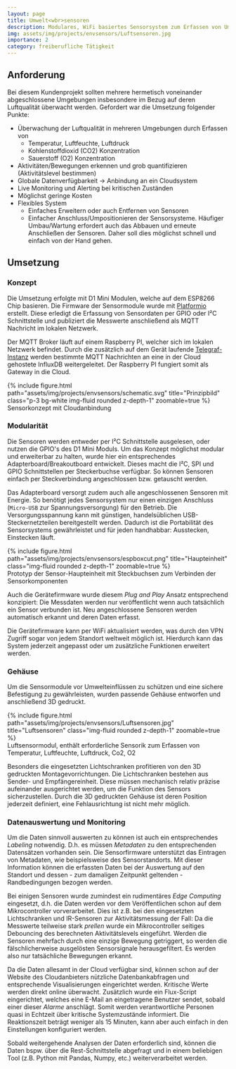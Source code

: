 ```yaml
---
layout: page
title: Umwelt<wbr>sensoren
description: Modulares, WiFi basiertes Sensorsystem zum Erfassen von Umweltdaten. Datenspeicherung, Monitoring und Auswertung in der Cloud.
img: assets/img/projects/envsensors/Luftsensoren.jpg
importance: 2
category: freiberufliche Tätigkeit
---
```


## Anforderung

Bei diesem Kundenprojekt sollten mehrere hermetisch voneinander abgeschlossene Umgebungen insbesondere im Bezug auf deren Luftqualität überwacht werden.
Gefordert war die Umsetzung folgender Punkte:

- Überwachung der Luftqualität in mehreren Umgebungen durch Erfassen von
  - Temperatur, Luftfeuchte, Luftdruck
  - Kohlenstoffdioxid (CO2) Konzentration
  - Sauerstoff (O2) Konzentration
- Aktivitäten/Bewegungen erkennen und grob quantifizieren (Aktivitätslevel bestimmen)
- Globale Datenverfügbarkeit &rarr; Anbindung an ein Cloudsystem
- Live Monitoring und Alerting bei kritischen Zuständen
- Möglichst geringe Kosten
- Flexibles System
  - Einfaches Erweitern oder auch Entfernen von Sensoren
  - Einfacher Anschluss/Umpositionieren der Sensorsysteme. Häufiger Umbau/Wartung erfordert auch das Abbauen und erneute Anschließen der Sensoren. Daher soll dies möglichst schnell und einfach von der Hand gehen.


## Umsetzung

### Konzept

Die Umsetzung erfolgte mit D1 Mini Modulen, welche auf dem ESP8266 Chip basieren.
Die Firmware der Sensormodule wurde mit [Platformio](https://platformio.org/) erstellt.
Diese erledigt die Erfassung von Sensordaten per GPIO oder I²C Schnittstelle und publiziert die Messwerte anschließend als MQTT Nachricht im lokalen Netzwerk.

Der MQTT Broker läuft auf einem Raspberry PI, welcher sich im lokalen Netzwerk befindet.
Durch die zusätzlich auf dem Gerät laufende [Telegraf-Instanz](https://www.influxdata.com/time-series-platform/telegraf/) werden bestimmte MQTT Nachrichten an eine in der Cloud gehostete InfluxDB weitergeleitet.
Der Raspberry PI fungiert somit als Gateway in die Cloud.

<div class="row">
    <div class="col-sm mt-3 mt-md-0 text-center">
        {% include figure.html path="assets/img/projects/envsensors/schematic.svg" title="Prinzipbild" class="p-3 bg-white img-fluid rounded z-depth-1" zoomable=true %}
    </div>
</div>
<div class="caption">
    Sensorkonzept mit Cloudanbindung
</div>


### Modularität

Die Sensoren werden entweder per I²C Schnittstelle ausgelesen, oder nutzen die GPIO's des D1 Mini Moduls.
Um das Konzept möglichst modular und erweiterbar zu halten, wurde hier ein entsprechendes Adapterboard/Breakoutboard entwickelt.
Dieses macht die I²C, SPI und GPIO Schnittstellen per Steckerbuchse verfügbar.
So können Sensoren einfach per Steckverbindung angeschlossen bzw. getauscht werden.

Das Adapterboard versorgt zudem auch alle angeschlossenen Sensoren mit Energie.
So benötigt jedes Sensorsystem nur einen einzigen Anschluss (`Micro-USB` zur Spannungsversorgung) für den Betrieb.
Die Versorgungsspannung kann mit günstigen, handelsüblichen USB-Steckernetzteilen bereitgestellt werden.
Dadurch ist die Portabilität des Sensorsystems gewährleistet und für jeden handhabbar: Ausstecken, Einstecken läuft.


<div class="row">
    <div class="col-sm mt-3 mt-md-0 text-center">
        {% include figure.html path="assets/img/projects/envsensors/espboxcut.png" title="Haupteinheit" class="img-fluid rounded z-depth-1" zoomable=true %}
    </div>
</div>
<div class="caption">
    Prototyp der Sensor-Haupteinheit mit Steckbuchsen zum Verbinden der Sensorkomponenten
</div>

Auch die Gerätefirmware wurde diesem *Plug and Play* Ansatz entsprechend konzipiert:
Die Messdaten werden nur veröffentlicht wenn auch tatsächlich ein Sensor verbunden ist.
Neu angeschlossene Sensoren werden automatisch erkannt und deren Daten erfasst.


Die Gerätefirmware kann per WiFi aktualisiert werden, was durch den VPN Zugriff sogar von jedem Standort weltweit möglich ist.
Hierdurch kann das System jederzeit angepasst oder um zusätzliche Funktionen erweitert werden.


### Gehäuse

Um die Sensormodule vor Umwelteinflüssen zu schützen und eine sichere Befestigung zu gewährleisten, wurden passende Gehäuse entworfen und anschließend 3D gedruckt.


<div class="row">
    <div class="col-sm mt-3 mt-md-0 text-center">
        {% include figure.html path="assets/img/projects/envsensors/Luftsensoren.jpg" title="Luftsensoren" class="img-fluid rounded z-depth-1" zoomable=true %}
    </div>
</div>
<div class="caption">
    Luftsensormodul, enthält erforderliche Sensorik zum Erfassen von Temperatur, Luftfeuchte, Luftdruck, Co2, O2
</div>

Besonders die eingesetzten Lichtschranken profitieren von den 3D gedruckten Montagevorrichtungen.
Die Lichtschranken bestehen aus Sender- und Empfängereinheit.
Diese müssen mechanisch relativ präzise aufeinander ausgerichtet werden, um die Funktion des Sensors sicherzustellen.
Durch die 3D gedruckten Gehäuse ist deren Position jederzeit definiert, eine Fehlausrichtung ist nicht mehr möglich.


### Datenauswertung und Monitoring

Um die Daten sinnvoll auswerten zu können ist auch ein entsprechendes *Labeling* notwendig.
D.h. es müssen *Metadaten* zu den entsprechenden Datensätzen vorhanden sein.
Die Sensorfirmware unterstützt das Eintragen von Metadaten, wie beispielsweise des Sensorstandorts.
Mit dieser Information können die erfassten Daten bei der Auswertung auf den Standort und dessen - zum damaligen Zeitpunkt geltenden - Randbedingungen bezogen werden.

Bei einigen Sensoren wurde zumindest ein rudimentäres *Edge Computing* eingesetzt, d.h. die Daten werden vor dem Veröffentlichen schon auf dem Mikrocontroller vorverarbeitet.
Dies ist z.B. bei den eingesetzten Lichtschranken und IR-Sensoren zur Aktivitätsmessung der Fall:
Da die Messwerte teilweise stark *prellen* wurde ein Mikrocontroller seitiges Debouncing des berechneten Aktivitätslevels eingeführt. 
Werden die Sensoren mehrfach durch eine einzige Bewegung getriggert, so werden die fälschlicherweise ausgelösten Sensorsignale herausgefiltert.
Es werden also nur tatsächliche Bewegungen erkannt.

Da die Daten allesamt in der Cloud verfügbar sind, können schon auf der Website des Cloudanbieters nützliche Datenbankabfragen und entsprechende Visualisierungen eingerichtet werden.
Kritische Werte werden direkt online überwacht.
Zusätzlich wurde ein Flux-Script eingerichtet, welches eine E-Mail an eingetragene Benutzer sendet, sobald einer dieser *Alarme* anschlägt.
Somit werden verantwortliche Personen quasi in Echtzeit über kritische Systemzustände informiert.
Die Reaktionszeit beträgt weniger als 15 Minuten, kann aber auch einfach in den Einstellungen konfiguriert werden.

Sobald weitergehende Analysen der Daten erforderlich sind, können die Daten bspw. über die Rest-Schnittstelle abgefragt und in einem beliebigen Tool (z.B. Python mit Pandas, Numpy, etc.) weiterverarbeitet werden.